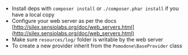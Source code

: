 * Install deps with `composer install` or `./composer.phar install` if you have a local copy
* Configure your web server as per the docs [http://silex.sensiolabs.org/doc/web_servers.html](http://silex.sensiolabs.org/doc/web_servers.html)
* Make sure `resources/log/` folder is writable by the web server
* To create a new provider inherit from the `Pomodone\BaseProvider` class
